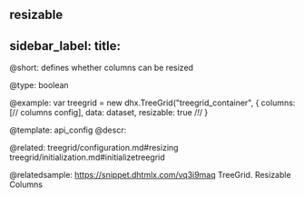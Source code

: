 resizable
---
sidebar_label: 
title: 
---          

@short: defines whether columns can be resized





@type: boolean

@example: 
var treegrid = new dhx.TreeGrid("treegrid_container", {
    columns: [// columns config],
    data: dataset,
    resizable: true /*!*/
}


@template:	api_config
@descr: 

@related:
treegrid/configuration.md#resizing
treegrid/initialization.md#initializetreegrid

@relatedsample: https://snippet.dhtmlx.com/vq3i9maq	TreeGrid. Resizable Columns